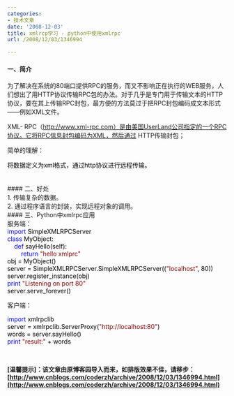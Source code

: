 ```yaml
---
categories:
- 技术文章
date: '2008-12-03'
title: xmlrcp学习 - python中使用xmlrpc
url: /2008/12/03/1346994

---
```



#### 一、简介

为了解决在系统的80端口提供RPC的服务，而又不影响正在执行的WEB服务，人们想出了用HTTP协议传输RPC包的办法。对于几乎是专门用于传输文本的HTTP协议，要在其上传输RPC封包，最方便的方法莫过于把RPC封包编码成文本形式——例如XML文件。

XML- RPC（http://www.xml-rpc.com）是由美国UserLand公司指定的一个RPC协议。它将RPC信息封包编码为XML，然后通过 HTTP传输封包；

简单的理解：

<div class="cnblogs_code"><span style="color: #000000;">将数据定义为xml格式，通过http协议进行远程传输。</span></div>
<br />
&nbsp;
<br />
#### 二、好处
<br />
1. 传输复杂的数据。
<br />
2. 通过程序语言的封装，实现远程对象的调用。
<br />
#### 三、Python中xmlrpc应用
<br />
服务端：
<br />
<div class="cnblogs_code"><span style="color: #0000ff;">import</span><span style="color: #000000;">&nbsp;SimpleXMLRPCServer
<br />
</span><span style="color: #0000ff;">class</span><span style="color: #000000;">&nbsp;MyObject:
<br />
&nbsp;&nbsp;&nbsp;&nbsp;</span><span style="color: #0000ff;">def</span><span style="color: #000000;">&nbsp;sayHello(self):
<br />
&nbsp;&nbsp;&nbsp;&nbsp;&nbsp;&nbsp;&nbsp;&nbsp;</span><span style="color: #0000ff;">return</span><span style="color: #000000;">&nbsp;</span><span style="color: #800000;">"</span><span style="color: #800000;">hello&nbsp;xmlprc</span><span style="color: #800000;">"</span><span style="color: #000000;">
<br />
obj&nbsp;</span><span style="color: #000000;">=</span><span style="color: #000000;">&nbsp;MyObject()
<br />
server&nbsp;</span><span style="color: #000000;">=</span><span style="color: #000000;">&nbsp;SimpleXMLRPCServer.SimpleXMLRPCServer((</span><span style="color: #800000;">"</span><span style="color: #800000;">localhost</span><span style="color: #800000;">"</span><span style="color: #000000;">,&nbsp;</span><span style="color: #000000;">80</span><span style="color: #000000;">))
<br />
server.register_instance(obj)
<br />
</span><span style="color: #0000ff;">print</span><span style="color: #000000;">&nbsp;</span><span style="color: #800000;">"</span><span style="color: #800000;">Listening&nbsp;on&nbsp;port&nbsp;80</span><span style="color: #800000;">"</span><span style="color: #000000;">
<br />
server.serve_forever()</span></div>

客户端：

<div class="cnblogs_code"><span style="color: #0000ff;">import</span><span style="color: #000000;">&nbsp;xmlrpclib
<br />
server&nbsp;</span><span style="color: #000000;">=</span><span style="color: #000000;">&nbsp;xmlrpclib.ServerProxy(</span><span style="color: #800000;">"</span><span style="color: #800000;">http://localhost:80</span><span style="color: #800000;">"</span><span style="color: #000000;">)
<br />
words&nbsp;</span><span style="color: #000000;">=</span><span style="color: #000000;">&nbsp;server.sayHello()
<br />
</span><span style="color: #0000ff;">print</span><span style="color: #000000;">&nbsp;</span><span style="color: #800000;">"</span><span style="color: #800000;">result:</span><span style="color: #800000;">"</span><span style="color: #000000;">&nbsp;</span><span style="color: #000000;">+</span><span style="color: #000000;">&nbsp;words</span></div>

&nbsp; 

**[温馨提示]：该文章由原博客园导入而来，如排版效果不佳，请移步：[http://www.cnblogs.com/coderzh/archive/2008/12/03/1346994.html](http://www.cnblogs.com/coderzh/archive/2008/12/03/1346994.html)**